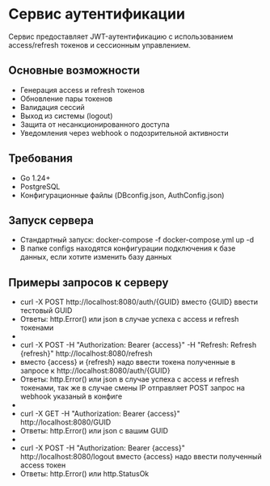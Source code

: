 # Сервис аутентификации

Сервис предоставляет JWT-аутентификацию с использованием access/refresh токенов и сессионным управлением.

## Основные возможности
- Генерация access и refresh токенов
- Обновление пары токенов
- Валидация сессий
- Выход из системы (logout)
- Защита от несанкционированного доступа
- Уведомления через webhook о подозрительной активности

## Требования
- Go 1.24+
- PostgreSQL
- Конфигурационные файлы (DBconfig.json, AuthConfig.json)

## Запуск сервера
- Стандартный запуск: docker-compose -f docker-compose.yml up -d
- В папке configs находятся конфигурации подключения к базе данных, если хотите изменить базу данных

## Примеры запросов к серверу
- curl -X POST http://localhost:8080/auth/{GUID} вместо {GUID} ввести тестовый GUID
- Ответы: http.Error() или json в случае успеха с access и refresh токенами
-
- curl -X POST -H "Authorization: Bearer {access}" -H "Refresh: Refresh {refresh}" http://localhost:8080/refresh 
- вместо {access} и {refresh} надо ввести токена полученные в запросе к http://localhost:8080/auth/{GUID}
- Ответы: http.Error() или json в случае успеха с access и refresh токенами, так же в случае смены IP отправляет POST запрос на webhook указаный в конфиге
-
- curl -X GET -H "Authorization: Bearer {access}" http://localhost:8080/GUID
- Ответы: http.Error() или json с вашим GUID
-
- curl -X POST -H "Authorization: Bearer {access}" http://localhost:8080/logout вместо {access} надо ввести полученный access токен
- Ответы: http.Error() или http.StatusOk

